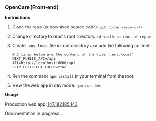 ### OpenCare (Front-end)

**Instructions**
1. Clone the repo (or download source code): `git clone <repo-url>`
2. Change directory to repo's root directory: `cd <path-to-root-of-repo>`
3. Create `.env.local` file in root directory and add the following content:
   ````
   # 3 lines below are the content of the file '.env.local'
   NEXT_PUBLIC_API=/api
   API=http://localhost:8000/api
   SKIP_PREFLIGHT_CHECK=true
   ````
4. Run the command `npm install` in your terminal from the root.

5. View the web app in dev mode: `npm run dev`.

**Usage**

Production web app: [147.182.185.143](http://147.182.185.143/)

Documentation in progress...
